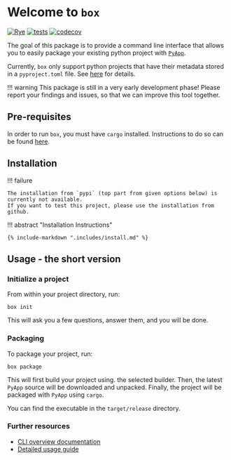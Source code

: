 # Welcome to `box`

[![Rye](https://img.shields.io/endpoint?url=https://raw.githubusercontent.com/mitsuhiko/rye/main/artwork/badge.json)](https://rye-up.com)
[![tests](https://github.com/trappitsch/box/actions/workflows/tests.yml/badge.svg)](https://github.com/trappitsch/box/actions/workflows/tests.yml)
[![codecov](https://codecov.io/gh/trappitsch/box/graph/badge.svg?token=CED96ANLRR)](https://codecov.io/gh/trappitsch/box)

The goal of this package is
to provide a command line interface
that allows you to easily package your existing python project
with [`PyApp`](https://ofek.dev/pyapp/).

Currently, `box` only support python projects that have their metadata stored in a `pyproject.toml` file.
See [here](https://packaging.python.org/en/latest/guides/writing-pyproject-toml/#writing-pyproject-toml)
for details.

!!! warning
    This package is still in a very early
    development phase! Please report your findings and issues,
    so that we can improve this tool together.

## Pre-requisites

In order to run `box`, you must have `cargo` installed.
Instructions to do so can be found
[here](https://doc.rust-lang.org/cargo/getting-started/installation.html).


## Installation

!!! failure

    The installation from `pypi` (top part from given options below) is currently not available.
    If you want to test this project, please use the installation from github.

!!! abstract "Installation Instructions"

    {% include-markdown ".includes/install.md" %}


## Usage - the short version

### Initialize a project

From within your project directory, run:

```
box init
```

This will ask you a few questions, answer them, and you will be done.

### Packaging

To package your project, run:

```
box package
```

This will first build your project using. the selected builder.
Then, the latest `PyApp` source will be downloaded and unpacked.
Finally, the project will be packaged with `PyApp` using `cargo`.

You can find the executable in the `target/release` directory.

### Further resources

- [CLI overview documentation](cli.md)
- [Detailed usage guide](guide.md)
